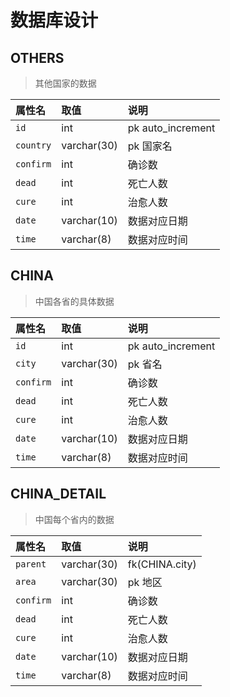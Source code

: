 # 数据库设计

## OTHERS
> 其他国家的数据

|属性名|取值|说明|
|:-|:-|:-|
|`id`|int|pk auto_increment|
|`country`|varchar(30)|pk 国家名|
|`confirm`|int|确诊数|
|`dead`|int|死亡人数|
|`cure`|int|治愈人数|
|`date`|varchar(10)|数据对应日期|
|`time`|varchar(8)|数据对应时间|

## CHINA
> 中国各省的具体数据

|属性名|取值|说明|
|:-|:-|:-|
|`id`|int|pk auto_increment|
|`city`|varchar(30)|pk 省名|
|`confirm`|int|确诊数|
|`dead`|int|死亡人数|
|`cure`|int|治愈人数|
|`date`|varchar(10)|数据对应日期|
|`time`|varchar(8)|数据对应时间|

## CHINA_DETAIL
> 中国每个省内的数据

|属性名|取值|说明|
|:-|:-|:-|
|`parent`|varchar(30)|fk(CHINA.city)|
|`area`|varchar(30)|pk 地区|
|`confirm`|int|确诊数|
|`dead`|int|死亡人数|
|`cure`|int|治愈人数|
|`date`|varchar(10)|数据对应日期|
|`time`|varchar(8)|数据对应时间|